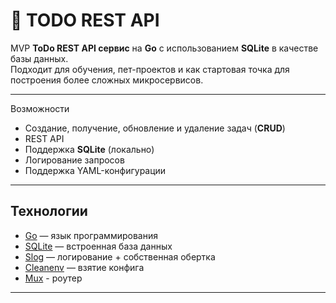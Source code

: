 # 📝 TODO REST API

MVP **ToDo REST API сервис** на **Go** с использованием **SQLite** в качестве базы данных.  
Подходит для обучения, пет-проектов и как стартовая точка для построения более сложных микросервисов.

---
Возможности

- Создание, получение, обновление и удаление задач (**CRUD**)
- REST API 
- Поддержка **SQLite** (локально)
- Логирование запросов
- Поддержка YAML-конфигурации

---

## Технологии

- [Go](https://golang.org/) — язык программирования  
- [SQLite](https://www.sqlite.org/) — встроенная база данных  
- [Slog](https://pkg.go.dev/log/slog) — логирование + собственная обертка
- [Cleanenv](https://github.com/ilyakaznacheev/cleanenv) — взятие конфига 
- [Mux](https://github.com/gorilla/mux) - роутер

---
